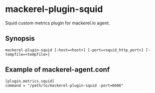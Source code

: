 mackerel-plugin-squid
=====================

Squid custom metrics plugin for mackerel.io agent.

## Synopsis

```shell
mackerel-plugin-squid [-host=<host>] [-port=<squid_http_port>] [-tempfile=<tempfile>]
```

## Example of mackerel-agent.conf

```
[plugin.metrics.squid]
command = "/path/to/mackerel-plugin-squid -port=6666"
```
